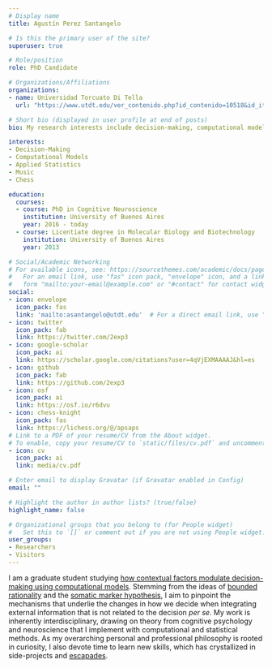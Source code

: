 ```yaml
---
# Display name
title: Agustín Perez Santangelo

# Is this the primary user of the site?
superuser: true

# Role/position
role: PhD Candidate

# Organizations/Affiliations
organizations:
- name: Universidad Torcuato Di Tella
  url: "https://www.utdt.edu/ver_contenido.php?id_contenido=10518&id_item_menu=20132"

# Short bio (displayed in user profile at end of posts)
bio: My research interests include decision-making, computational models and applied statistics.

interests:
- Decision-Making
- Computational Models
- Applied Statistics
- Music
- Chess

education:
  courses:
  - course: PhD in Cognitive Neuroscience
    institution: University of Buenos Aires
    year: 2016 - today
  - course: Licentiate degree in Molecular Biology and Biotechnology
    institution: University of Buenos Aires
    year: 2013

# Social/Academic Networking
# For available icons, see: https://sourcethemes.com/academic/docs/page-builder/#icons
#   For an email link, use "fas" icon pack, "envelope" icon, and a link in the
#   form "mailto:your-email@example.com" or "#contact" for contact widget.
social:
- icon: envelope
  icon_pack: fas
  link: 'mailto:asantangelo@utdt.edu'  # For a direct email link, use "mailto:asantangelo@utdt.edu".
- icon: twitter
  icon_pack: fab
  link: https://twitter.com/2exp3
- icon: google-scholar
  icon_pack: ai
  link: https://scholar.google.com/citations?user=4qVjEXMAAAAJ&hl=es
- icon: github
  icon_pack: fab
  link: https://github.com/2exp3
- icon: osf
  icon_pack: ai
  link: https://osf.io/r6dvu
- icon: chess-knight
  icon_pack: fas
  link: https://lichess.org/@/apsaps
# Link to a PDF of your resume/CV from the About widget.
# To enable, copy your resume/CV to `static/files/cv.pdf` and uncomment the lines below.
- icon: cv
  icon_pack: ai
  link: media/cv.pdf

# Enter email to display Gravatar (if Gravatar enabled in Config)
email: ""

# Highlight the author in author lists? (true/false)
highlight_name: false

# Organizational groups that you belong to (for People widget)
#   Set this to `[]` or comment out if you are not using People widget.
user_groups:
- Researchers
- Visitors
---
```


I am a graduate student studying [how contextual factors modulate decision-making using computational models](https://www.utdt.edu/ver_contenido.php?id_contenido=15028&id_item_menu=25677). Stemming from the ideas of [bounded rationality](https://en.wikipedia.org/wiki/Bounded_rationality) and the [somatic marker hypothesis](https://en.wikipedia.org/wiki/Somatic_marker_hypothesis), I aim to pinpoint the mechanisms that underlie the changes in how we decide when integrating external information that is not related to the decision *per se*. My work is inherently interdisciplinary, drawing on theory from cognitive psychology and neuroscience that I implement with computational and statistical methods.
As my overarching personal and professional philosophy is rooted in curiosity, I also devote time to learn new skills, which has crystallized in side-projects and [escapades](escapades/).






